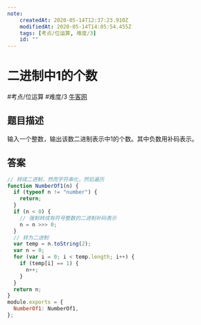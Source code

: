 ```yaml
---
note:
    createdAt: 2020-05-14T12:37:23.910Z
    modifiedAt: 2020-05-14T14:05:54.455Z
    tags: [考点/位运算, 难度/3]
    id: ""
---
```

# 二进制中1的个数
#考点/位运算 #难度/3 [牛客网](https://www.nowcoder.com/practice/8ee967e43c2c4ec193b040ea7fbb10b8?tpId=13&tqId=11164&tPage=2&rp=2&ru=/ta/coding-interviews&qru=/ta/coding-interviews/question-ranking)
<!-- @crossnote.comment "id":"e50aefca-566c-42d4-9881-085be856cbdc" -->  
## 题目描述
输入一个整数，输出该数二进制表示中1的个数。其中负数用补码表示。

## 答案

```javascript
// 转成二进制，然而字符串化，然后遍历
function NumberOf1(n) {
  if (typeof n != "number") {
    return;
  }
  if (n < 0) {
    // 强制转成有符号整数的二进制补码表示
    n = n >>> 0;
  }
  // 转为二进制
  var temp = n.toString(2);
  var n = 0;
  for (var i = 0; i < temp.length; i++) {
    if (temp[i] == 1) {
      n++;
    }
  }
  return n;
}
module.exports = {
  NumberOf1: NumberOf1,
};
```
